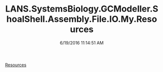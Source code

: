 ﻿---
title: LANS.SystemsBiology.GCModeller.ShoalShell.Assembly.File.IO.My.Resources
date: 6/19/2016 11:14:51 AM
---

[Resources](T-LANS.SystemsBiology.GCModeller.ShoalShell.Assembly.File.IO.My.Resources.Resources.html)

